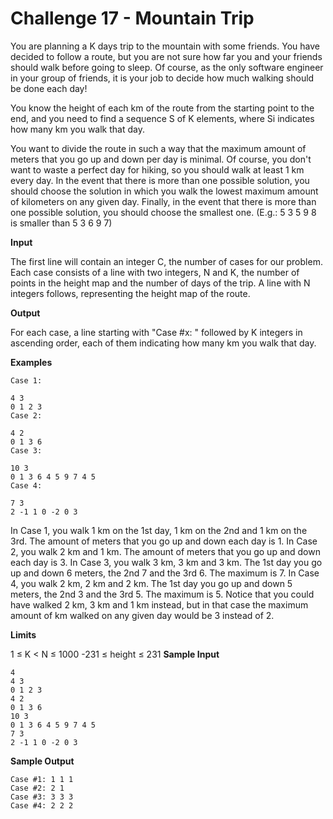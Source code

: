 # Challenge 17 - Mountain Trip

You are planning a K days trip to the mountain with some friends. You have decided to follow a route, but you are not sure how far you and your friends should walk before going to sleep. Of course, as the only software engineer in your group of friends, it is your job to decide how much walking should be done each day!

You know the height of each km of the route from the starting point to the end, and you need to find a sequence S of K elements, where Si indicates how many km you walk that day.

You want to divide the route in such a way that the maximum amount of meters that you go up and down per day is minimal. Of course, you don't want to waste a perfect day for hiking, so you should walk at least 1 km every day. In the event that there is more than one possible solution, you should choose the solution in which you walk the lowest maximum amount of kilometers on any given day. Finally, in the event that there is more than one possible solution, you should choose the smallest one. (E.g.: 5 3 5 9 8 is smaller than 5 3 6 9 7)

**Input**

The first line will contain an integer C, the number of cases for our problem.
Each case consists of a line with two integers, N and K, the number of points in the height map and the number of days of the trip. A line with N integers follows, representing the height map of the route.

**Output**

For each case, a line starting with "Case #x: " followed by K integers in ascending order, each of them indicating how many km you walk that day.

**Examples**
```
Case 1:

4 3
0 1 2 3
Case 2:

4 2
0 1 3 6
Case 3:

10 3
0 1 3 6 4 5 9 7 4 5
Case 4:

7 3
2 -1 1 0 -2 0 3
```
In Case 1, you walk 1 km on the 1st day, 1 km on the 2nd and 1 km on the 3rd. The amount of meters that you go up and down each day is 1.
In Case 2, you walk 2 km and 1 km. The amount of meters that you go up and down each day is 3.
In Case 3, you walk 3 km, 3 km and 3 km. The 1st day you go up and down 6 meters, the 2nd 7 and the 3rd 6. The maximum is 7.
In Case 4, you walk 2 km, 2 km and 2 km. The 1st day you go up and down 5 meters, the 2nd 3 and the 3rd 5. The maximum is 5.
Notice that you could have walked 2 km, 3 km and 1 km instead, but in that case the maximum amount of km walked on any given day would be 3 instead of 2.

**Limits**

1 ≤ K < N ≤ 1000
-231 ≤ height ≤ 231
**Sample Input**
```
4
4 3
0 1 2 3
4 2
0 1 3 6
10 3
0 1 3 6 4 5 9 7 4 5
7 3
2 -1 1 0 -2 0 3
```
**Sample Output**
```
Case #1: 1 1 1
Case #2: 2 1
Case #3: 3 3 3
Case #4: 2 2 2
```